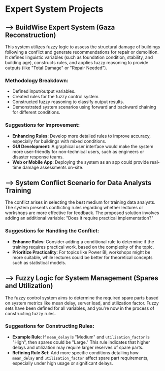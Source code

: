 # Expert System Projects

## --> BuildWise Expert System (Gaza Reconstruction)
This system utilizes fuzzy logic to assess the structural damage of buildings following a conflict and generate recommendations for repair or demolition. It defines linguistic variables (such as foundation condition, stability, and building age), constructs rules, and applies fuzzy reasoning to provide outputs (like "Total Damage" or "Repair Needed").

### Methodology Breakdown:
- Defined input/output variables.
- Created rules for the fuzzy control system.
- Constructed fuzzy reasoning to classify output results.
- Demonstrated system scenarios using forward and backward chaining for different conditions.

### Suggestions for Improvement:
- **Enhancing Rules**: Develop more detailed rules to improve accuracy, especially for buildings with mixed conditions.
- **GUI Development**: A graphical user interface would make the system more user-friendly for non-technical users, such as engineers or disaster response teams.
- **Web or Mobile App**: Deploying the system as an app could provide real-time damage assessments on-site.

## --> System Conflict Scenario for Data Analysts Training
The conflict arises in selecting the best medium for training data analysts. The system presents conflicting rules regarding whether lectures or workshops are more effective for feedback. The proposed solution involves adding an additional variable: "Does it require practical implementation?"

### Suggestions for Handling the Conflict:
- **Enhance Rules**: Consider adding a conditional rule to determine if the training requires practical work, based on the complexity of the topic.
- **Prioritize Practicality**: For topics like Power BI, workshops might be more suitable, while lectures could be better for theoretical concepts such as statistical models.

## --> Fuzzy Logic for System Management (Spares and Utilization)
The fuzzy control system aims to determine the required spare parts based on system metrics like mean delay, server load, and utilization factor. Fuzzy sets have been defined for all variables, and you're now in the process of constructing fuzzy rules.

### Suggestions for Constructing Rules:
- **Example Rule**: If `mean_delay` is "Medium" and `utilisation_factor` is "High", then spares could be "Large." This rule indicates that higher delays and utilization may require larger reserves of spare parts.
- **Refining Rule Set**: Add more specific conditions detailing how `mean_delay` and `utilisation_factor` affect spare part requirements, especially under high usage or significant delays.
